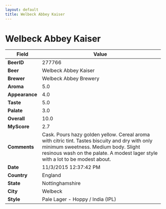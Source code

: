 ```yaml
---
layout: default
title: Welbeck Abbey Kaiser
---
```


# Welbeck Abbey Kaiser

| Field         | Value     |
|---------------|-----------|
| **BeerID** | 277766 |
| **Beer** | Welbeck Abbey Kaiser |
| **Brewer** | Welbeck Abbey Brewery |
| **Aroma** | 5.0 |
| **Appearance** | 4.0 |
| **Taste** | 5.0 |
| **Palate** | 3.0 |
| **Overall** | 10.0 |
| **MyScore** | 2.7 |
| **Comments** | Cask. Pours hazy golden yellow. Cereal aroma with citric tint. Tastes biscuity and dry with only minimum sweetness. Medium body. Slight resinous wash on the palate. A modest lager style with a lot to be modest about. |
| **Date** | 11/3/2015 12:37:42 PM |
| **Country** | England |
| **State** | Nottinghamshire |
| **City** | Welbeck |
| **Style** | Pale Lager - Hoppy / India (IPL) |
